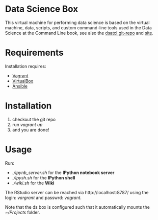 Data Science Box
================

This virtual machine for performing data science is based on the virtual machine, data, scripts, and custom command-line tools used in the Data Science at the Command Line book, see also the [dsatcl git-repo](https://github.com/jeroenjanssens/data-science-at-the-command-line) and [site](http://datascienceatthecommandline.com).

# Requirements

Installation requires:
* [Vagrant](https://www.vagrantup.com)
* [VirtualBox](https://www.virtualbox.org)
* [Ansible](http://www.ansible.com/home)

# Installation
1. checkout the git repo
2. run *vagrant up*
3. and you are done! 

# Usage

Run:
* *./ipynb_server.sh* for the **IPython notebook server**
* *./ipysh.sh* for the **IPython shell**
* *./wiki.sh* for the **Wiki**

The RStudio server can be reached via http://localhost:8787/ using the login: *vargrant* and passwrd: *vagrant*.

Note that the ds box is configured such that it automatically mounts the *~/Projects* folder. 
